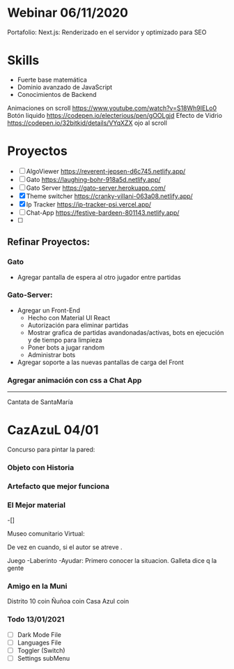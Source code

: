 # Webinar 06/11/2020

Portafolio:
  Next.js: Renderizado en el servidor y optimizado para SEO

# Skills
- Fuerte base matemática
- Dominio avanzado de JavaScript
- Conocimientos de Backend


Animaciones on scroll https://www.youtube.com/watch?v=S18Wh9IELo0
Botón liquido https://codepen.io/electerious/pen/gOOLgjd
Efecto de Vidrio https://codepen.io/32bitkid/details/VYqXZX ojo al scroll

# Proyectos
- [ ] AlgoViewer https://reverent-jepsen-d6c745.netlify.app/
- [ ] Gato https://laughing-bohr-918a5d.netlify.app/
- [ ] Gato Server https://gato-server.herokuapp.com/ 
- [X] Theme switcher https://cranky-villani-063a08.netlify.app/
- [X] Ip Tracker https://ip-tracker-psi.vercel.app/
- [ ] Chat-App https://festive-bardeen-801143.netlify.app/
- [ ] 
## Refinar Proyectos:
### Gato
- Agregar pantalla de espera al otro jugador entre partidas
### Gato-Server:
- Agregar un Front-End
  - Hecho con Material UI React
  - Autorización para eliminar partidas
  - Mostrar grafica de partidas avandonadas/activas, 
    bots en ejecución y de tiempo para limpieza
  - Poner bots a jugar random
  - Administrar bots
- Agregar soporte a las nuevas pantallas de carga del Front 
### Agregar animación con css a Chat App

----------------------------------------------------------------
Cantata de SantaMaría

# CazAzuL 04/01

Concurso para pintar la pared: 
### Objeto con Historia
### Artefacto que mejor funciona
### El Mejor material

-[] 

Museo comunitario Virtual:

  De vez en cuando, si el autor se atreve .

  Juego
  -Laberinto
  -Ayudar:
  Primero conocer la situacion. Galleta dice q la gente 


### Amigo en la Muni

Distrito 10 coin
Ñuñoa coin
Casa Azul coin

### Todo 13/01/2021
- [ ] Dark Mode File
- [ ] Languages File
- [ ] Toggler (Switch)
- [ ] Settings subMenu